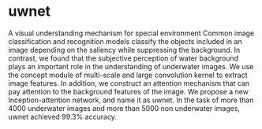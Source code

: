 # uwnet
 A visual understanding mechanism for special environment
 Common image classification and recognition models classify the objects included in an image depending on the saliency while suppressing the background. In contrast, we found that the subjective perception of water background plays an important role in the understanding of underwater images. 
 We use the concept module of multi-scale and large convolution kernel to extract image features. In addition, we construct an attention mechanism that can pay attention to the background features of the image. We propose a new Inception-attention network, and name it as uwnet. In the task of more than 4000 underwater images and more than 5000 non underwater images, uwnet achieved 99.3% accuracy.
